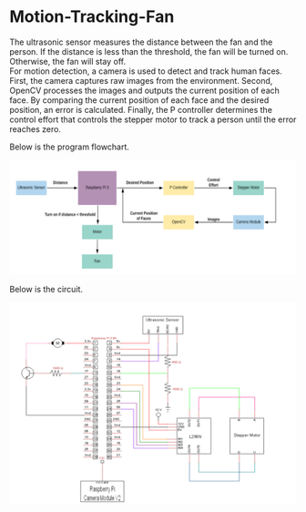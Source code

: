 # Motion-Tracking-Fan
The ultrasonic sensor measures the distance between the fan and the person. If the distance 
is less than the threshold, the fan will be turned on. Otherwise, the fan will stay off.  
For motion detection, a camera is used to detect and track human faces. First, the camera captures raw images from the environment. Second, 
OpenCV processes the images and outputs the current position of each face. By comparing the 
current position of each face and the desired position, an error is calculated. Finally, 
the P controller determines the control effort that controls the stepper motor to track a 
person until the error reaches zero. 

Below is the program flowchart.

![plot](./Images/Program%20Flowchart.PNG)

Below is the circuit. 

![plot](./Images/Circuit.PNG)

